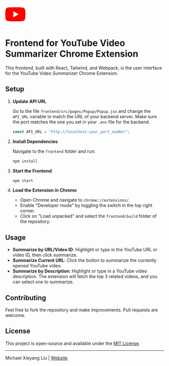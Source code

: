 <img src="src/assets/img/icon-128.png" width="64"/>

# Frontend for YouTube Video Summarizer Chrome Extension

This frontend, built with React, Tailwind, and Webpack, is the user interface for the YouTube Video Summarizer Chrome Extension.

## Setup

1. **Update API URL**

    Go to the file `frontend/src/pages/Popup/Popup.jsx` and change the `API_URL` variable to match the URL of your backend server. Make sure the port matches the one you set in your `.env` file for the backend.

    ```jsx
    const API_URL = "http://localhost:your_port_number";
    ```

2. **Install Dependencies**

    Navigate to the `frontend` folder and run:

    ```bash
    npm install
    ```

3. **Start the Frontend**

    ```bash
    npm start
    ```
    
4. **Load the Extension in Chrome**

    - Open Chrome and navigate to `chrome://extensions/`.
    - Enable "Developer mode" by toggling the switch in the top right corner.
    - Click on "Load unpacked" and select the `frontend/build` folder of the repository.

## Usage

- **Summarize by URL/Video ID**: Highlight or type in the YouTube URL or video ID, then click summarize.
- **Summarize Current URL**: Click the button to summarize the currently opened YouTube video.
- **Summarize by Description**: Highlight or type in a YouTube video description. The extension will fetch the top 3 related videos, and you can select one to summarize.

## Contributing

Feel free to fork the repository and make improvements. Pull requests are welcome.

## License

This project is open-source and available under the [MIT License](../LICENSE).



---

Michael Xieyang Liu | [Website](https://lxieyang.github.io)
